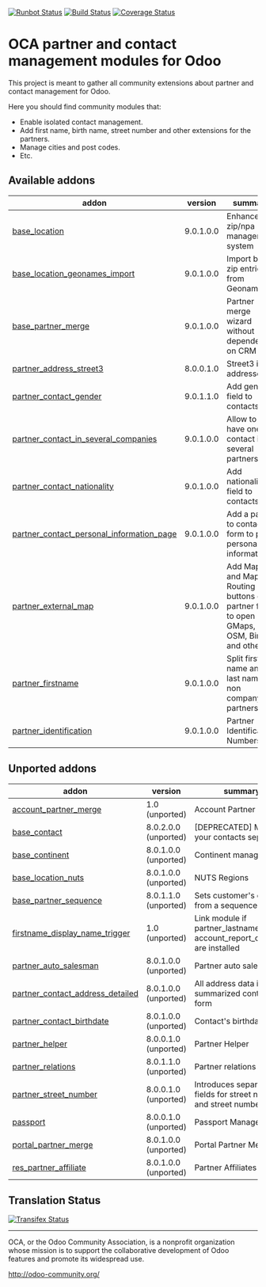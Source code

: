 [![Runbot Status](https://runbot.odoo-community.org/runbot/badge/flat/134/9.0.svg)](https://runbot.odoo-community.org/runbot/repo/github-com-oca-partner-contact-134)
[![Build Status](https://travis-ci.org/OCA/partner-contact.svg?branch=9.0)](https://travis-ci.org/OCA/partner-contact)
[![Coverage Status](https://coveralls.io/repos/OCA/partner-contact/badge.svg?branch=9.0)](https://coveralls.io/r/OCA/partner-contact?branch=9.0)

OCA partner and contact management modules for Odoo
===================================================

This project is meant to gather all community extensions about partner and contact management for Odoo.

Here you should find community modules that:

* Enable isolated contact management.
* Add first name, birth name, street number and other extensions for the partners.
* Manage cities and post codes.
* Etc.

[//]: # (addons)
Available addons
----------------
addon | version | summary
--- | --- | ---
[base_location](base_location/) | 9.0.1.0.0 | Enhanced zip/npa management system
[base_location_geonames_import](base_location_geonames_import/) | 9.0.1.0.0 | Import better zip entries from Geonames
[base_partner_merge](base_partner_merge/) | 9.0.1.0.0 | Partner merge wizard without dependency on CRM
[partner_address_street3](partner_address_street3/) | 8.0.0.1.0 | Street3 in addresses
[partner_contact_gender](partner_contact_gender/) | 9.0.1.1.0 | Add gender field to contacts
[partner_contact_in_several_companies](partner_contact_in_several_companies/) | 9.0.1.0.0 | Allow to have one contact in several partners
[partner_contact_nationality](partner_contact_nationality/) | 9.0.1.0.0 | Add nationality field to contacts
[partner_contact_personal_information_page](partner_contact_personal_information_page/) | 9.0.1.0.0 | Add a page to contacts form to put personal information
[partner_external_map](partner_external_map/) | 9.0.1.0.0 | Add Map and Map Routing buttons on partner form to open GMaps, OSM, Bing and others
[partner_firstname](partner_firstname/) | 9.0.1.0.0 | Split first name and last name for non company partners
[partner_identification](partner_identification/) | 9.0.1.0.0 | Partner Identification Numbers

Unported addons
---------------
addon | version | summary
--- | --- | ---
[account_partner_merge](account_partner_merge/) | 1.0 (unported) | Account Partner Merge
[base_contact](base_contact/) | 8.0.2.0.0 (unported) | [DEPRECATED] Manage your contacts separately
[base_continent](base_continent/) | 8.0.1.0.0 (unported) | Continent management
[base_location_nuts](base_location_nuts/) | 8.0.1.0.0 (unported) | NUTS Regions
[base_partner_sequence](base_partner_sequence/) | 8.0.1.1.0 (unported) | Sets customer's code from a sequence
[firstname_display_name_trigger](firstname_display_name_trigger/) | 1.0 (unported) | Link module if partner_lastname and account_report_company are installed
[partner_auto_salesman](partner_auto_salesman/) | 8.0.1.0.0 (unported) | Partner auto salesman
[partner_contact_address_detailed](partner_contact_address_detailed/) | 8.0.1.0.0 (unported) | All address data in summarized contact form
[partner_contact_birthdate](partner_contact_birthdate/) | 8.0.1.0.0 (unported) | Contact's birthdate
[partner_helper](partner_helper/) | 8.0.0.1.0 (unported) | Partner Helper
[partner_relations](partner_relations/) | 8.0.1.1.0 (unported) | Partner relations
[partner_street_number](partner_street_number/) | 8.0.0.1.0 (unported) | Introduces separate fields for street name and street number.
[passport](passport/) | 8.0.0.1.0 (unported) | Passport Management
[portal_partner_merge](portal_partner_merge/) | 8.0.1.0.0 (unported) | Portal Partner Merge
[res_partner_affiliate](res_partner_affiliate/) | 8.0.1.0.0 (unported) | Partner Affiliates

[//]: # (end addons)

Translation Status
------------------
[![Transifex Status](https://www.transifex.com/projects/p/OCA-partner-contact-9-0/chart/image_png)](https://www.transifex.com/projects/p/OCA-partner-contact-9-0)

----

OCA, or the Odoo Community Association, is a nonprofit organization whose 
mission is to support the collaborative development of Odoo features and 
promote its widespread use.

http://odoo-community.org/
